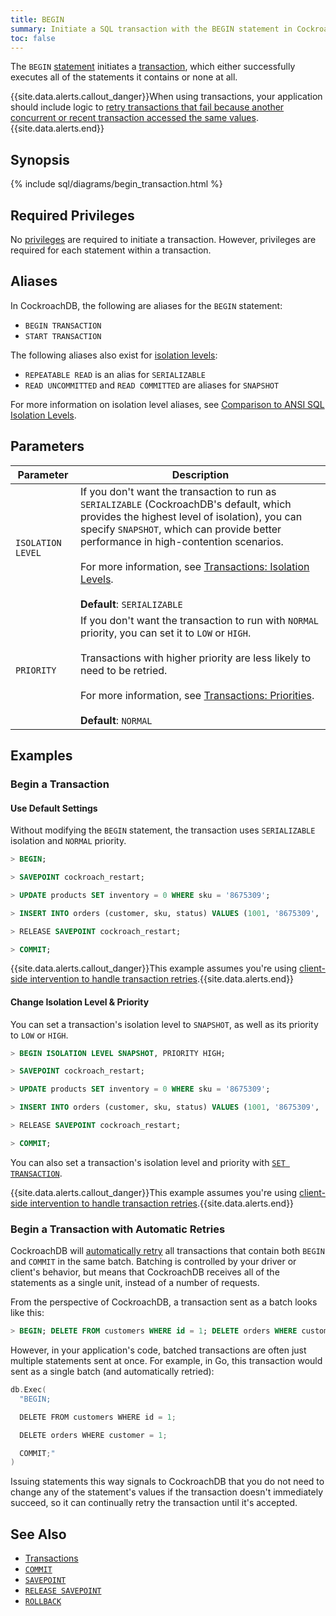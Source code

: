 ```yaml
---
title: BEGIN
summary: Initiate a SQL transaction with the BEGIN statement in CockroachDB.
toc: false
---
```


The `BEGIN` [statement](sql-statements.html) initiates a [transaction](transactions.html), which either successfully executes all of the statements it contains or none at all.

{{site.data.alerts.callout_danger}}When using transactions, your application should include logic to <a href="transactions.html#transaction-retries">retry transactions that fail because another concurrent or recent transaction accessed the same values</a>.{{site.data.alerts.end}}

<div id="toc"></div>

## Synopsis

{% include sql/diagrams/begin_transaction.html %}

## Required Privileges

No [privileges](privileges.html) are required to initiate a transaction. However, privileges are required for each statement within a transaction.

## Aliases

In CockroachDB, the following are aliases for the `BEGIN` statement:

- `BEGIN TRANSACTION` 
- `START TRANSACTION`

The following aliases also exist for [isolation levels](transactions.html#isolation-levels):

- `REPEATABLE READ` is an alias for `SERIALIZABLE`
- `READ UNCOMMITTED` and `READ COMMITTED` are aliases for `SNAPSHOT`

For more information on isolation level aliases, see [Comparison to ANSI SQL Isolation Levels](transactions.html#comparison-to-ansi-sql-isolation-levels).

## Parameters

| Parameter | Description |
|-----------|-------------|
| `ISOLATION LEVEL` | If you don't want the transaction to run as `SERIALIZABLE` (CockroachDB's default, which provides the highest level of isolation), you can specify `SNAPSHOT`, which can provide better performance in high-contention scenarios.<br/><br/>For more information, see [Transactions: Isolation Levels](transactions.html#isolation-levels).<br/><br/>**Default**: `SERIALIZABLE` |
| `PRIORITY` | If you don't want the transaction to run with `NORMAL` priority, you can set it to `LOW` or `HIGH`.<br/><br/>Transactions with higher priority are less likely to need to be retried.<br/><br/>For more information, see [Transactions: Priorities](transactions.html#transaction-priorities).<br/><br/>**Default**: `NORMAL` |

## Examples

### Begin a Transaction

#### Use Default Settings

Without modifying the `BEGIN` statement, the transaction uses `SERIALIZABLE` isolation and `NORMAL` priority.

~~~ sql
> BEGIN;

> SAVEPOINT cockroach_restart;

> UPDATE products SET inventory = 0 WHERE sku = '8675309';

> INSERT INTO orders (customer, sku, status) VALUES (1001, '8675309', 'new');

> RELEASE SAVEPOINT cockroach_restart;

> COMMIT;
~~~

{{site.data.alerts.callout_danger}}This example assumes you're using <a href="transactions.html#client-side-intervention">client-side intervention to handle transaction retries</a>.{{site.data.alerts.end}}

#### Change Isolation Level & Priority

You can set a transaction's isolation level to `SNAPSHOT`, as well as its priority to `LOW` or `HIGH`.

~~~ sql
> BEGIN ISOLATION LEVEL SNAPSHOT, PRIORITY HIGH;

> SAVEPOINT cockroach_restart;

> UPDATE products SET inventory = 0 WHERE sku = '8675309';

> INSERT INTO orders (customer, sku, status) VALUES (1001, '8675309', 'new');

> RELEASE SAVEPOINT cockroach_restart;

> COMMIT;
~~~

You can also set a transaction's isolation level and priority with [`SET TRANSACTION`](set-transaction.html).

{{site.data.alerts.callout_danger}}This example assumes you're using <a href="transactions.html#client-side-intervention">client-side intervention to handle transaction retries</a>.{{site.data.alerts.end}}

### Begin a Transaction with Automatic Retries

CockroachDB will [automatically retry](transactions.html#transaction-retries) all transactions that contain both `BEGIN` and `COMMIT` in the same batch. Batching is controlled by your driver or client's behavior, but means that CockroachDB receives all of the statements as a single unit, instead of a number of requests. 
  
From the perspective of CockroachDB, a transaction sent as a batch looks like this:

~~~ sql
> BEGIN; DELETE FROM customers WHERE id = 1; DELETE orders WHERE customer = 1; COMMIT;
~~~

However, in your application's code, batched transactions are often just multiple statements sent at once. For example, in Go, this transaction would sent as a single batch (and automatically retried):
  
~~~ go
db.Exec(
  "BEGIN; 

  DELETE FROM customers WHERE id = 1; 

  DELETE orders WHERE customer = 1; 

  COMMIT;"
)
~~~

Issuing statements this way signals to CockroachDB that you do not need to change any of the statement's values if the transaction doesn't immediately succeed, so it can continually retry the transaction until it's accepted.

## See Also

- [Transactions](transactions.html)
- [`COMMIT`](commit-transaction.html)
- [`SAVEPOINT`](savepoint.html)
- [`RELEASE SAVEPOINT`](release-savepoint.html)
- [`ROLLBACK`](rollback-transaction.html)

